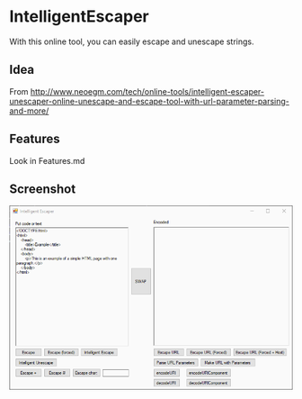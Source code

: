 # IntelligentEscaper
With this online tool, you can easily escape and unescape strings.

## Idea
From http://www.neoegm.com/tech/online-tools/intelligent-escaper-unescaper-online-unescape-and-escape-tool-with-url-parameter-parsing-and-more/

## Features
Look in Features.md

## Screenshot

![screen.gif](screen.gif)

